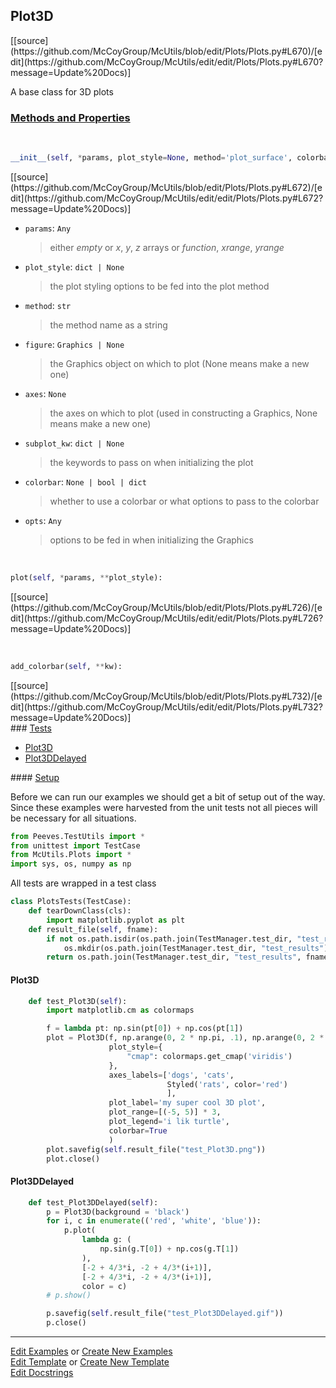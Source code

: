 ## <a id="McUtils.Plots.Plots.Plot3D">Plot3D</a> 
<div class="docs-source-link" markdown="1">
[[source](https://github.com/McCoyGroup/McUtils/blob/edit/Plots/Plots.py#L670)/[edit](https://github.com/McCoyGroup/McUtils/edit/edit/Plots/Plots.py#L670?message=Update%20Docs)]
</div>

A base class for 3D plots

<div class="collapsible-section">
 <div class="collapsible-section collapsible-section-header" markdown="1">
 
### <a class="collapse-link" data-toggle="collapse" href="#methods">Methods and Properties</a> <a class="float-right" data-toggle="collapse" href="#methods"><i class="fa fa-chevron-down"></i></a>

 </div>
 <div class="collapsible-section collapsible-section-body collapse" id="methods" markdown="1">

<a id="McUtils.Plots.Plots.Plot3D.__init__" class="docs-object-method">&nbsp;</a> 
```python
__init__(self, *params, plot_style=None, method='plot_surface', colorbar=None, figure=None, axes=None, subplot_kw=None, **opts): 
```
<div class="docs-source-link" markdown="1">
[[source](https://github.com/McCoyGroup/McUtils/blob/edit/Plots/Plots.py#L672)/[edit](https://github.com/McCoyGroup/McUtils/edit/edit/Plots/Plots.py#L672?message=Update%20Docs)]
</div>


- `params`: `Any`
    >either _empty_ or _x_, _y_, _z_ arrays or _function_, _xrange_, _yrange_
- `plot_style`: `dict | None`
    >the plot styling options to be fed into the plot method
- `method`: `str`
    >the method name as a string
- `figure`: `Graphics | None`
    >the Graphics object on which to plot (None means make a new one)
- `axes`: `None`
    >the axes on which to plot (used in constructing a Graphics, None means make a new one)
- `subplot_kw`: `dict | None`
    >the keywords to pass on when initializing the plot
- `colorbar`: `None | bool | dict`
    >whether to use a colorbar or what options to pass to the colorbar
- `opts`: `Any`
    >options to be fed in when initializing the Graphics

<a id="McUtils.Plots.Plots.Plot3D.plot" class="docs-object-method">&nbsp;</a> 
```python
plot(self, *params, **plot_style): 
```
<div class="docs-source-link" markdown="1">
[[source](https://github.com/McCoyGroup/McUtils/blob/edit/Plots/Plots.py#L726)/[edit](https://github.com/McCoyGroup/McUtils/edit/edit/Plots/Plots.py#L726?message=Update%20Docs)]
</div>

<a id="McUtils.Plots.Plots.Plot3D.add_colorbar" class="docs-object-method">&nbsp;</a> 
```python
add_colorbar(self, **kw): 
```
<div class="docs-source-link" markdown="1">
[[source](https://github.com/McCoyGroup/McUtils/blob/edit/Plots/Plots.py#L732)/[edit](https://github.com/McCoyGroup/McUtils/edit/edit/Plots/Plots.py#L732?message=Update%20Docs)]
</div>

 </div>
</div>



<div class="collapsible-section">
 <div class="collapsible-section collapsible-section-header" markdown="1">
### <a class="collapse-link" data-toggle="collapse" href="#tests">Tests</a> <a class="float-right" data-toggle="collapse" href="#tests"><i class="fa fa-chevron-down"></i></a>
 </div>
<div class="collapsible-section collapsible-section-body collapse show" id="tests" markdown="1">

- [Plot3D](#Plot3D)
- [Plot3DDelayed](#Plot3DDelayed)

<div class="collapsible-section">
 <div class="collapsible-section collapsible-section-header" markdown="1">
#### <a class="collapse-link" data-toggle="collapse" href="#test-setup">Setup</a> <a class="float-right" data-toggle="collapse" href="#test-setup"><i class="fa fa-chevron-down"></i></a>
 </div>
 <div class="collapsible-section collapsible-section-body collapse" id="test-setup" markdown="1">

Before we can run our examples we should get a bit of setup out of the way.
Since these examples were harvested from the unit tests not all pieces
will be necessary for all situations.
```python
from Peeves.TestUtils import *
from unittest import TestCase
from McUtils.Plots import *
import sys, os, numpy as np
```

All tests are wrapped in a test class
```python
class PlotsTests(TestCase):
    def tearDownClass(cls):
        import matplotlib.pyplot as plt
    def result_file(self, fname):
        if not os.path.isdir(os.path.join(TestManager.test_dir, "test_results")):
            os.mkdir(os.path.join(TestManager.test_dir, "test_results"))
        return os.path.join(TestManager.test_dir, "test_results", fname)
```

 </div>
</div>

#### <a name="Plot3D">Plot3D</a>
```python
    def test_Plot3D(self):
        import matplotlib.cm as colormaps

        f = lambda pt: np.sin(pt[0]) + np.cos(pt[1])
        plot = Plot3D(f, np.arange(0, 2 * np.pi, .1), np.arange(0, 2 * np.pi, .1),
                      plot_style={
                          "cmap": colormaps.get_cmap('viridis')
                      },
                      axes_labels=['dogs', 'cats',
                                   Styled('rats', color='red')
                                   ],
                      plot_label='my super cool 3D plot',
                      plot_range=[(-5, 5)] * 3,
                      plot_legend='i lik turtle',
                      colorbar=True
                      )
        plot.savefig(self.result_file("test_Plot3D.png"))
        plot.close()
```
#### <a name="Plot3DDelayed">Plot3DDelayed</a>
```python
    def test_Plot3DDelayed(self):
        p = Plot3D(background = 'black')
        for i, c in enumerate(('red', 'white', 'blue')):
            p.plot(
                lambda g: (
                    np.sin(g.T[0]) + np.cos(g.T[1])
                ),
                [-2 + 4/3*i, -2 + 4/3*(i+1)],
                [-2 + 4/3*i, -2 + 4/3*(i+1)],
                color = c)
        # p.show()

        p.savefig(self.result_file("test_Plot3DDelayed.gif"))
        p.close()
```

 </div>
</div>

___

[Edit Examples](https://github.com/McCoyGroup/McUtils/edit/gh-pages/ci/examples/McUtils/Plots/Plots/Plot3D.md) or 
[Create New Examples](https://github.com/McCoyGroup/McUtils/new/gh-pages/?filename=ci/examples/McUtils/Plots/Plots/Plot3D.md) <br/>
[Edit Template](https://github.com/McCoyGroup/McUtils/edit/gh-pages/ci/docs/McUtils/Plots/Plots/Plot3D.md) or 
[Create New Template](https://github.com/McCoyGroup/McUtils/new/gh-pages/?filename=ci/docs/templates/McUtils/Plots/Plots/Plot3D.md) <br/>
[Edit Docstrings](https://github.com/McCoyGroup/McUtils/edit/edit/Plots/Plots.py#L670?message=Update%20Docs)